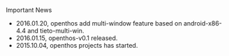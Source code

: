 Important News
 - 2016.01.20, openthos add multi-window feature based on android-x86-4.4 and tieto-multi-win.
 - 2016.01.15, openthos-v0.1 released.
 - 2015.10.04, openthos projects has started.